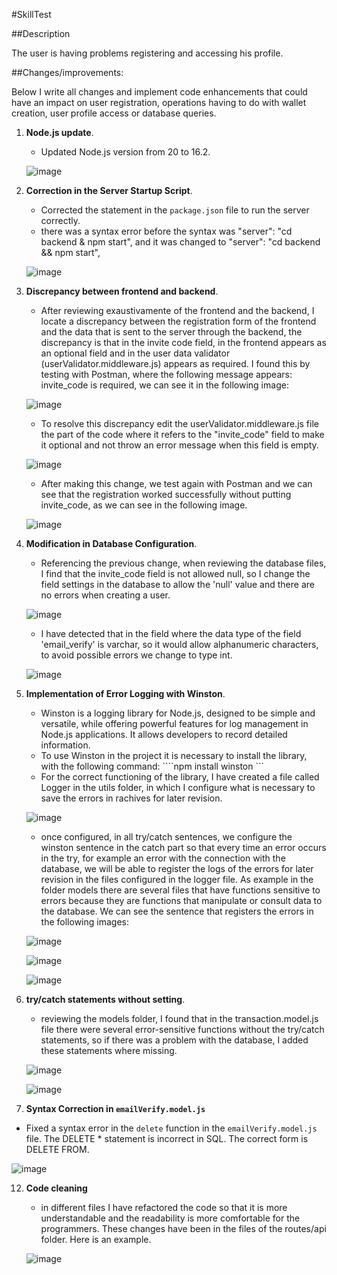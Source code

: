 #SkillTest

##Description

The user is having problems registering and accessing his profile.

##Changes/improvements:

Below I write all changes and implement code enhancements that could have an impact on user registration, operations having to do with wallet creation, user profile access or database queries.


1. **Node.js update**.
   
    - Updated Node.js version from 20 to 16.2.
   
    ![image](https://github.com/dn7manz/skill-test/assets/153960298/90696edd-d569-4230-b0d2-4e3b9bb041d0)

3. **Correction in the Server Startup Script**.
   
   - Corrected the statement in the `package.json` file to run the server correctly.
   - there was a syntax error before the syntax was "server": "cd backend & npm start", and it was changed to "server": "cd backend && npm start",
   
   ![image](https://github.com/dn7manz/skill-test/assets/153960298/de7963e7-30e5-42bb-8394-66fb14d923b8)

4. **Discrepancy between frontend and backend**.
   
   - After reviewing exaustivamente of the frontend and the backend, I locate a discrepancy between the registration form of the frontend and the data that is sent to the server through the backend, the discrepancy is that in the invite code field, in the frontend appears as an optional field and in the user data validator (userValidator.middleware.js) appears as required. I found this by testing with Postman, where the following message appears: invite_code is required, we can see it in the following image:
   
   ![image](https://github.com/dn7manz/skill-test/assets/153960298/e413ad49-ab2e-410e-ac14-d24e33df3702)
     
   - To resolve this discrepancy edit the userValidator.middleware.js file the part of the code where it refers to the "invite_code" field to make it optional and not throw an error message when this field is empty.
  
   ![image](https://github.com/dn7manz/skill-test/assets/153960298/88abe56d-c792-4b2d-bb37-6d9fd7c9f26d)
  
   - After making this change, we test again with Postman and we can see that the registration worked successfully without putting invite_code, as we can see in the following image.
  
   ![image](https://github.com/dn7manz/skill-test/assets/153960298/2d4300b7-544b-4586-b1c5-2e522cce72d6)

5. **Modification in Database Configuration**.
   
   - Referencing the previous change, when reviewing the database files, I find that the invite_code field is not allowed null, so I change the field settings in the database to allow the 'null' value and there are no errors when creating a user.

   ![image](https://github.com/dn7manz/skill-test/assets/153960298/d2f19431-c253-462e-97ad-b6b33d93cf94)

   - I have detected that in the field where the data type of the field 'email_verify' is varchar, so it would allow alphanumeric characters, to avoid possible errors we change to type int.
  
   ![image](https://github.com/dn7manz/skill-test/assets/153960298/de6c5357-1b93-4e8f-9fc9-cc2d1b68b3ce)

7. **Implementation of Error Logging with Winston**.
   
   - Winston is a logging library for Node.js, designed to be simple and versatile, while offering powerful features for log management in Node.js applications. It allows developers to record detailed information.
   - To use Winston in the project it is necessary to install the library, with the following command:
     ````npm install winston ```
   - For the correct functioning of the library, I have created a file called Logger in the utils folder, in which I configure what is necessary to save the errors in rachives for later revision.

   ![image](https://github.com/dn7manz/skill-test/assets/153960298/9fc7c01f-2b0a-4e23-831b-fcfe67b8adf9)

   - once configured, in all try/catch sentences, we configure the winston sentence in the catch part so that every time an error occurs in the try, for example an error with the connection with the database, we will be able to register the logs of the errors for later revision in the files configured in the logger file.
     As example in the folder models there are several files that have functions sensitive to errors because they are functions that manipulate or consult data to the database. We can see the sentence that registers the errors in the following images:
     
   ![image](https://github.com/dn7manz/skill-test/assets/153960298/426a3cea-6f44-4e88-b7a5-2fc4aabe74fc)
  
   ![image](https://github.com/dn7manz/skill-test/assets/153960298/2d4d79fa-6a18-4d0d-addc-2f149ca18e0c)
  
   ![image](https://github.com/dn7manz/skill-test/assets/153960298/92fa2af0-e2d7-4488-aae2-027fd8d9d407)

9. **try/catch statements without setting**.
    
   - reviewing the models folder, I found that in the transaction.model.js file there were several error-sensitive functions without the try/catch statements, so if there was a problem with the database, I added these statements where missing.
     
   ![image](https://github.com/dn7manz/skill-test/assets/153960298/c13e7b0a-9129-4752-b7e2-efd3f58c2603)

   ![image](https://github.com/dn7manz/skill-test/assets/153960298/83e25a63-4062-4b2a-9e9b-8f0e0ea3a32b)

11. **Syntax Correction in `emailVerify.model.js`**
    
   - Fixed a syntax error in the `delete` function in the `emailVerify.model.js` file. The DELETE * statement is incorrect in SQL. The correct form is DELETE FROM.

   ![image](https://github.com/dn7manz/skill-test/assets/153960298/17e0bbe5-5065-4cb8-abff-f641bee9510d)

12. **Code cleaning**

    - in different files I have refactored the code so that it is more understandable and the readability is more comfortable for the programmers. These changes have been in the files of the routes/api folder. Here is an example.

    ![image](https://github.com/dn7manz/skill-test/assets/153960298/cb351f62-0fb6-4c9a-a9b0-cc2a73385b24)


    
